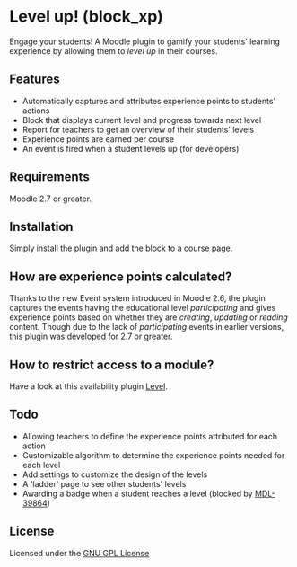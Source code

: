 Level up! (block_xp)
====================

Engage your students! A Moodle plugin to gamify your students' learning experience by allowing them to _level up_ in their courses.

Features
--------

- Automatically captures and attributes experience points to students' actions
- Block that displays current level and progress towards next level
- Report for teachers to get an overview of their students' levels
- Experience points are earned per course
- An event is fired when a student levels up (for developers)

Requirements
------------

Moodle 2.7 or greater.

Installation
------------

Simply install the plugin and add the block to a course page.

How are experience points calculated?
-------------------------------------

Thanks to the new Event system introduced in Moodle 2.6, the plugin captures the events having the educational level _participating_ and gives experience points based on whether they are _creating_, _updating_ or _reading_ content. Though due to the lack of _participating_ events in earlier versions, this plugin was developed for 2.7 or greater.

How to restrict access to a module?
-----------------------------------

Have a look at this availability plugin [Level](https://github.com/FMCorz/moodle-availability_xp).

Todo
----

- Allowing teachers to define the experience points attributed for each action
- Customizable algorithm to determine the experience points needed for each level
- Add settings to customize the design of the levels
- A 'ladder' page to see other students' levels
- Awarding a badge when a student reaches a level (blocked by [MDL-39864](https://tracker.moodle.org/browse/MDL-39864))

License
-------

Licensed under the [GNU GPL License](http://www.gnu.org/copyleft/gpl.html)
